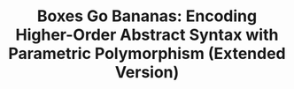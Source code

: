 ---
title: ! 'Boxes Go Bananas: Encoding Higher-Order Abstract Syntax with Parametric
  Polymorphism (Extended Version)'
paper-url: http://repository.upenn.edu/cgi/viewcontent.cgi?article=1031&context=cis_reports
authors:
- Geoffrey Washburn
- Stephanie Weirich
type: paper
tags:
- higher-rank types
- HOAS
doHaskell-type: research paper
dohaskell-year: 2003
---